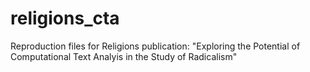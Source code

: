 # religions_cta
Reproduction files for Religions publication: "Exploring the Potential of Computational Text Analyis in the Study of Radicalism"
